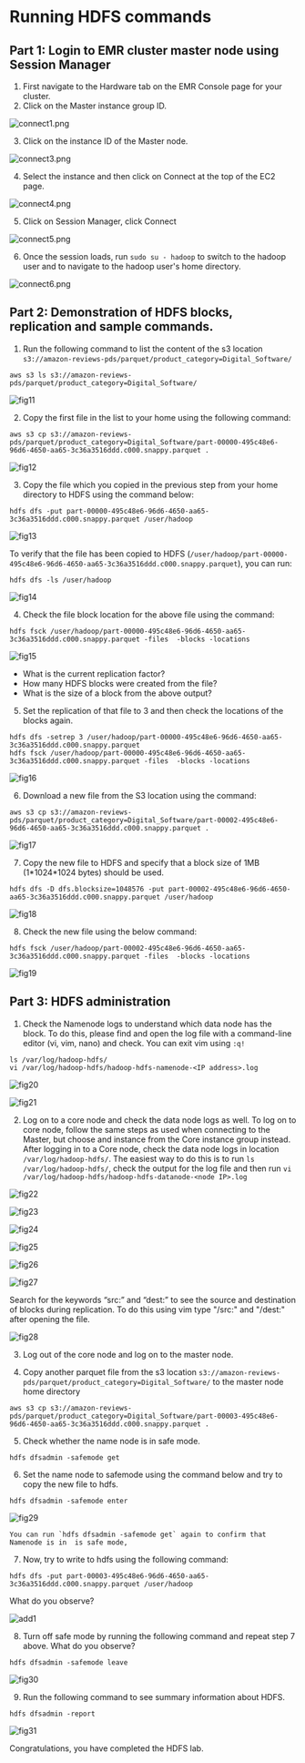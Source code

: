 # Running HDFS commands

## Part 1: Login to EMR cluster master node using Session Manager
1. First navigate to the Hardware tab on the EMR Console page for your cluster.
2. Click on the Master instance group ID.

  ![connect1.png](./resources/connect1.png)

3. Click on the instance ID of the Master node.

  ![connect3.png](./resources/connect2.png)

4. Select the instance and then click on Connect at the top of the EC2 page.

  ![connect4.png](./resources/connect3.png)

5. Click on Session Manager, click Connect

  ![connect5.png](./resources/connect4.png)

6. Once the session loads, run `sudo su - hadoop` to switch to the hadoop user and to navigate to the hadoop user's home directory.

  ![connect6.png](./resources/connect5.png)

## Part 2: Demonstration of HDFS blocks, replication and sample commands.

1. Run the following command to list the content of the s3 location `s3://amazon-reviews-pds/parquet/product_category=Digital_Software/`
  ```
  aws s3 ls s3://amazon-reviews-pds/parquet/product_category=Digital_Software/
  ```
  
  ![fig11](./resources/fig11.PNG)

2. Copy the first file in the list to your home using the following command:
  ```
  aws s3 cp s3://amazon-reviews-pds/parquet/product_category=Digital_Software/part-00000-495c48e6-96d6-4650-aa65-3c36a3516ddd.c000.snappy.parquet .
  ```
  ![fig12](./resources/fig12.PNG)

3. Copy the file which you copied in the previous step from your home directory to HDFS using the command below:
  ```
  hdfs dfs -put part-00000-495c48e6-96d6-4650-aa65-3c36a3516ddd.c000.snappy.parquet /user/hadoop
  
  ```
  ![fig13](./resources/fig13.PNG)

  To verify that the file has been copied to HDFS (`/user/hadoop/part-00000-495c48e6-96d6-4650-aa65-3c36a3516ddd.c000.snappy.parquet`), you can run:
  ```
  hdfs dfs -ls /user/hadoop
  ```
  ![fig14](./resources/fig14.PNG)

4. Check the file block location for the above file using the command:
  ```
  hdfs fsck /user/hadoop/part-00000-495c48e6-96d6-4650-aa65-3c36a3516ddd.c000.snappy.parquet -files  -blocks -locations
  ```
  ![fig15](./resources/fig15.PNG)

  * What is the current replication factor?      
  * How many HDFS blocks were created from the file?
  * What is the size of a block from the above output?      

5. Set the replication of that file to 3 and then check the locations of the blocks again.
  ```
  hdfs dfs -setrep 3 /user/hadoop/part-00000-495c48e6-96d6-4650-aa65-3c36a3516ddd.c000.snappy.parquet
  hdfs fsck /user/hadoop/part-00000-495c48e6-96d6-4650-aa65-3c36a3516ddd.c000.snappy.parquet -files  -blocks -locations
  ```
![fig16](./resources/fig16.PNG)

6. Download a new file from the S3 location using the command:
```
aws s3 cp s3://amazon-reviews-pds/parquet/product_category=Digital_Software/part-00002-495c48e6-96d6-4650-aa65-3c36a3516ddd.c000.snappy.parquet .
```
![fig17](./resources/fig17.PNG)

7. Copy the new file to HDFS and specify that a block size of 1MB (1\*1024\*1024 bytes) should be used.
```
hdfs dfs -D dfs.blocksize=1048576 -put part-00002-495c48e6-96d6-4650-aa65-3c36a3516ddd.c000.snappy.parquet /user/hadoop
```
![fig18](./resources/fig18.PNG)

8. Check the new file using the below command:
```
hdfs fsck /user/hadoop/part-00002-495c48e6-96d6-4650-aa65-3c36a3516ddd.c000.snappy.parquet -files  -blocks -locations
```
![fig19](./resources/fig19.PNG)
## Part 3: HDFS administration

1. Check the Namenode logs to understand which data node has the block. To do this, please find and open the log file with a command-line editor (vi, vim, nano) and check. You can exit vim using `:q!`
  ```
  ls /var/log/hadoop-hdfs/
  vi /var/log/hadoop-hdfs/hadoop-hdfs-namenode-<IP address>.log
  ```
  ![fig20](./resources/fig20.PNG)

  ![fig21](./resources/fig21.PNG)   

2. Log on to a core node and check the data node logs as well. 
To log on to core node, follow the same steps as used when connecting to the Master, but choose and instance from the Core instance group instead. After logging in to a Core node, check the data node logs in location `/var/log/hadoop-hdfs/`. The easiest way to do this is to run `ls /var/log/hadoop-hdfs/`, check the output for the log file and then run `vi /var/log/hadoop-hdfs/hadoop-hdfs-datanode-<node IP>.log`

  ![fig22](./resources/fig22.png)

  ![fig23](./resources/fig23.png)

  ![fig24](./resources/fig24.png)

  ![fig25](./resources/fig25.png)

  ![fig26](./resources/fig26.PNG)

  ![fig27](./resources/fig27.PNG)



  Search for the keywords “src:” and “dest:” to see the source and destination of blocks during replication. To do this using vim type "/src:" and "/dest:" after opening the file.



  ![fig28](./resources/fig28.PNG)

3. Log out of the core node and log on to the master node.

4. Copy another parquet file from the s3 location `s3://amazon-reviews-pds/parquet/product_category=Digital_Software/` to the master node home directory
  ```
  aws s3 cp s3://amazon-reviews-pds/parquet/product_category=Digital_Software/part-00003-495c48e6-96d6-4650-aa65-3c36a3516ddd.c000.snappy.parquet .
  ```

5. Check whether the name node is in safe mode.
  ```
  hdfs dfsadmin -safemode get
  ```

6. Set the name node to safemode using the command below and try to copy the new file to hdfs.
  ```
  hdfs dfsadmin -safemode enter
  ```
  ![fig29](./resources/fig29.PNG)

    You can run `hdfs dfsadmin -safemode get` again to confirm that Namenode is in  is safe mode,

7. Now, try to write to hdfs using the following command:
  ```
  hdfs dfs -put part-00003-495c48e6-96d6-4650-aa65-3c36a3516ddd.c000.snappy.parquet /user/hadoop
  ```

  What do you observe?

  ![add1](./resources/add1.PNG)

8.  Turn off safe mode by running the following command and repeat step 7 above. What do you observe?
  ```
  hdfs dfsadmin -safemode leave
  ```
  ![fig30](./resources/fig30.PNG)

9. Run the following command to see summary information about HDFS.
  ```
  hdfs dfsadmin -report
  ```
  ![fig31](./resources/fig31.PNG)

Congratulations, you have completed the HDFS lab.
